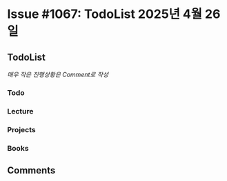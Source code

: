# Issue #1067: TodoList 2025년 4월 26일

## TodoList

*매우 작은 진행상황은 Comment로 작성*

### Todo  

### Lecture

### Projects

### Books


## Comments

